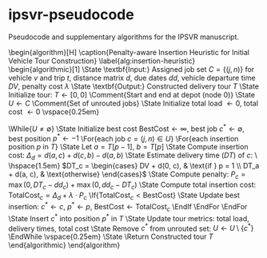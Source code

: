 # ipsvr-pseudocode
Pseudocode and supplementary algorithms for the IPSVR manuscript.

\begin{algorithm}[H]
\caption{Penalty-aware Insertion Heuristic for Initial Vehicle Tour Construction}
\label{alg:insertion-heuristic}
\begin{algorithmic}[1]
\State \textbf{Input:} Assigned job set $C = \{(j,n)\}$ for vehicle $v$ and trip $t$, distance matrix $d$, due dates $dd$, vehicle departure time $DV$, penalty cost $\lambda$
\State \textbf{Output:} Constructed delivery tour $T$
\State Initialize tour: $T \gets [0, 0]$ \Comment{Start and end at depot (node 0)}
\State $U \gets C$ \Comment{Set of unrouted jobs}
\State Initialize total load $\gets 0$, total cost $\gets 0$
\vspace{0.25em}

\While{$U \neq \emptyset$}
    \State Initialize best cost $\text{BestCost} \gets \infty$, best job $c^* \gets \emptyset$, best position $p^* \gets -1$
    \For{each job $c = (j,n) \in U$}
        \For{each insertion position $p$ in $T$}
            \State Let $a = T[p-1]$, $b = T[p]$
            \State Compute insertion cost: $\Delta_d = d(a, c) + d(c, b) - d(a, b)$
            \State Estimate delivery time $(DT)$ of $c$: \\
            \hspace{1.5em} $DT_c =
            \begin{cases}
            DV + d(0, c), & \text{if } p = 1 \\
            DT_a + d(a, c), & \text{otherwise}
            \end{cases}$
            \State Compute penalty: $P_c = \max(0, DT_c - dd_c) + \max(0, dd_c - DT_c)$
            \State Compute total insertion cost: $\text{TotalCost}_c = \Delta_d + \lambda \cdot P_c$
            \If{$\text{TotalCost}_c < \text{BestCost}$}
                \State Update best insertion: $c^* \gets c$, $p^* \gets p$, $\text{BestCost} \gets \text{TotalCost}_c$
            \EndIf
        \EndFor
    \EndFor
    \State Insert $c^*$ into position $p^*$ in $T$
    \State Update tour metrics: total load, delivery times, total cost
    \State Remove $c^*$ from unrouted set: $U \gets U \setminus \{c^*\}$
\EndWhile
\vspace{0.25em}
\State \Return Constructed tour $T$
\end{algorithmic}
\end{algorithm}
